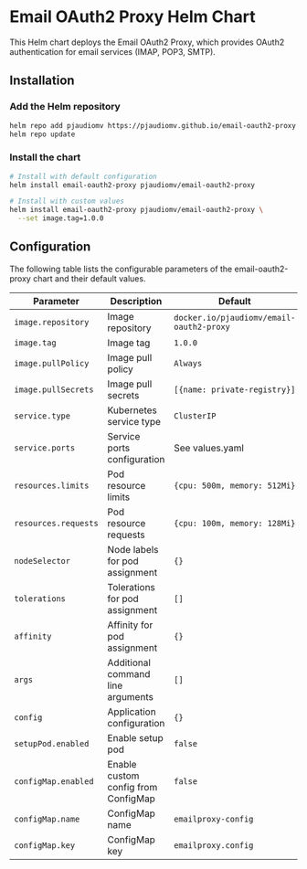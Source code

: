 # Email OAuth2 Proxy Helm Chart

This Helm chart deploys the Email OAuth2 Proxy, which provides OAuth2 authentication for email services (IMAP, POP3, SMTP).

## Installation

### Add the Helm repository
```bash
helm repo add pjaudiomv https://pjaudiomv.github.io/email-oauth2-proxy
helm repo update
```

### Install the chart
```bash
# Install with default configuration
helm install email-oauth2-proxy pjaudiomv/email-oauth2-proxy

# Install with custom values
helm install email-oauth2-proxy pjaudiomv/email-oauth2-proxy \
  --set image.tag=1.0.0
```

## Configuration

The following table lists the configurable parameters of the email-oauth2-proxy chart and their default values.

| Parameter            | Description                         | Default                                  |
|----------------------|-------------------------------------|------------------------------------------|
| `image.repository`   | Image repository                    | `docker.io/pjaudiomv/email-oauth2-proxy` |
| `image.tag`          | Image tag                           | `1.0.0`                                  |
| `image.pullPolicy`   | Image pull policy                   | `Always`                                 |
| `image.pullSecrets`  | Image pull secrets                  | `[{name: private-registry}]`             |
| `service.type`       | Kubernetes service type             | `ClusterIP`                              |
| `service.ports`      | Service ports configuration         | See values.yaml                          |
| `resources.limits`   | Pod resource limits                 | `{cpu: 500m, memory: 512Mi}`             |
| `resources.requests` | Pod resource requests               | `{cpu: 100m, memory: 128Mi}`             |
| `nodeSelector`       | Node labels for pod assignment      | `{}`                                     |
| `tolerations`        | Tolerations for pod assignment      | `[]`                                     |
| `affinity`           | Affinity for pod assignment         | `{}`                                     |
| `args`               | Additional command line arguments   | `[]`                                     |
| `config`             | Application configuration           | `{}`                                     |
| `setupPod.enabled`   | Enable setup pod                    | `false`                                  |
| `configMap.enabled`  | Enable custom config from ConfigMap | `false`                                  |
| `configMap.name`     | ConfigMap name                      | `emailproxy-config`                      |
| `configMap.key`      | ConfigMap key                       | `emailproxy.config`                      |

